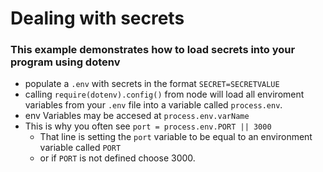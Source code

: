# Dealing with secrets

### This example demonstrates how to load secrets into your program using dotenv
  * populate a `.env` with secrets in the format `SECRET=SECRETVALUE`
  *  calling `require(dotenv).config()` from node will load all enviroment variables from your `.env` file into a variable called `process.env`.
* env Variables may be accesed at `process.env.varName` 
* This is why you often see `port = process.env.PORT || 3000`
  * That line is setting the `port` variable to be equal to an environment variable called `PORT`
  * or if `PORT` is not defined choose 3000.
